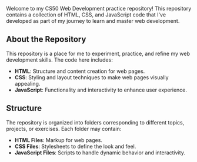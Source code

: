 Welcome to my CS50 Web Development practice repository! This repository contains a collection of HTML, CSS, and JavaScript code that I've developed as part of my journey to learn and master web development.

## About the Repository

This repository is a place for me to experiment, practice, and refine my web development skills. The code here includes:

- **HTML**: Structure and content creation for web pages.
- **CSS**: Styling and layout techniques to make web pages visually appealing.
- **JavaScript**: Functionality and interactivity to enhance user experience.

## Structure

The repository is organized into folders corresponding to different topics, projects, or exercises. Each folder may contain:

- **HTML Files**: Markup for web pages.
- **CSS Files**: Stylesheets to define the look and feel.
- **JavaScript Files**: Scripts to handle dynamic behavior and interactivity.
